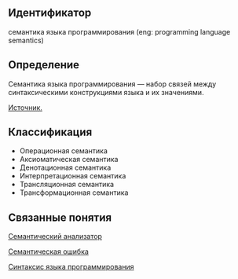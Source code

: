 ## Идентификатор
семантика языка программирования (eng: programming language semantics)


## Определение
Семантика языка программирования — набор связей между синтаксическими конструкциями языка и их значениями.

[Источник.](https://en.wikipedia.org/wiki/Semantics_(computer_science))


## Классификация
- Операционная семантика
- Аксиоматическая семантика
- Денотационная семантика
- Интерпретационная семантика
- Трансляционная семантика
- Трансформационная семантика


## Связанные понятия
[Семантический анализатор](syntactic_analyzer.md)

[Семантическая ошибка](semantic_error.md)

[Синтаксис языка программирования](programming_language_syntax.md)
